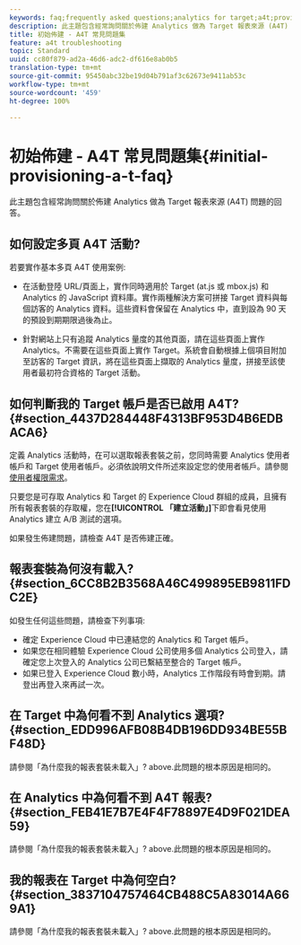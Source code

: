 ```yaml
---
keywords: faq;frequently asked questions;analytics for target;a4t;provisioning;provisioning;adobe Experience Cloud
description: 此主題包含經常詢問關於佈建 Analytics 做為 Target 報表來源 (A4T) 問題的回答。
title: 初始佈建 - A4T 常見問題集
feature: a4t troubleshooting
topic: Standard
uuid: cc80f879-ad2a-46d6-adc2-df616e8ab0b5
translation-type: tm+mt
source-git-commit: 95450abc32be19d04b791af3c62673e9411ab53c
workflow-type: tm+mt
source-wordcount: '459'
ht-degree: 100%

---
```



# 初始佈建 - A4T 常見問題集{#initial-provisioning-a-t-faq}

此主題包含經常詢問關於佈建 Analytics 做為 Target 報表來源 (A4T) 問題的回答。

## 如何設定多頁 A4T 活動?

若要實作基本多頁 A4T 使用案例:

* 在活動登陸 URL/頁面上，實作同時適用於 Target (at.js 或 mbox.js) 和 Analytics 的 JavaScript 資料庫。實作兩種解決方案可拼接 Target 資料與每個訪客的 Analytics 資料。這些資料會保留在 Analytics 中，直到設為 90 天的預設到期期限過後為止。

* 針對網站上只有追蹤 Analytics 量度的其他頁面，請在這些頁面上實作 Analytics。不需要在這些頁面上實作 Target。系統會自動根據上個項目附加至訪客的 Target 資訊，將在這些頁面上擷取的 Analytics 量度，拼接至該使用者最初符合資格的 Target 活動。

## 如何判斷我的 Target 帳戶是否已啟用 A4T? {#section_4437D284448F4313BF953D4B6EDBACA6}

定義 Analytics 活動時，在可以選取報表套裝之前，您同時需要 Analytics 使用者帳戶和 Target 使用者帳戶。必須依說明文件所述來設定您的使用者帳戶。請參閱[使用者權限需求](/help/c-integrating-target-with-mac/a4t/account-reqs.md#concept_4BC06CAB00BF46FF9362AFE98656B083)。

只要您是可存取 Analytics 和 Target 的 Experience Cloud 群組的成員，且擁有所有報表套裝的存取權，您在&#x200B;**[!UICONTROL 「建立活動」]**&#x200B;下即會看見使用 Analytics 建立 A/B 測試的選項。

如果發生佈建問題，請檢查 A4T 是否佈建正確。

## 報表套裝為何沒有載入? {#section_6CC8B2B3568A46C499895EB9811FDC2E}

如發生任何這些問題，請檢查下列事項:

* 確定 Experience Cloud 中已連結您的 Analytics 和 Target 帳戶。
* 如果您在相同體驗 Experience Cloud 公司使用多個 Analytics 公司登入，請確定您上次登入的 Analytics 公司已繫結至整合的 Target 帳戶。
* 如果已登入 Experience Cloud 數小時，Analytics 工作階段有時會到期。請登出再登入來再試一次。

## 在 Target 中為何看不到 Analytics 選項? {#section_EDD996AFB08B4DB196DD934BE55BF48D}

請參閱「為什麼我的報表套裝未載入」? above.此問題的根本原因是相同的。

## 在 Analytics 中為何看不到 A4T 報表? {#section_FEB41E7B7E4F4F78897E4D9F021DEA59}

請參閱「為什麼我的報表套裝未載入」? above.此問題的根本原因是相同的。

## 我的報表在 Target 中為何空白? {#section_3837104757464CB488C5A83014A669A1}

請參閱「為什麼我的報表套裝未載入」? above.此問題的根本原因是相同的。
